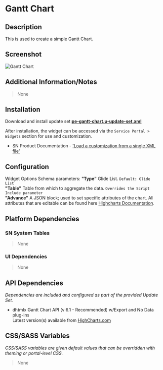 # Gantt Chart

## Description

This is used to create a simple Gantt Chart.

## Screenshot

![Gantt Chart](https://raw.githubusercontent.com/platform-experience/serviceportal-widget-library/feature/src/pe-gantt-chart/images/pe-gantt-chart.png)

## Additional Information/Notes

> None

## Installation

Download and install update set **[pe-gantt-chart.u-update-set.xml](https://github.com/platform-experience/serviceportal-widget-library/blob/master/src/pe-gantt-chart/pe-gantt-chart.u-update-set.xml)**

After installation, the widget can be accessed via the `Service Portal > Widgets` section for use and customization.

* SN Product Documentation - ['Load a customization from a single XML file'](https://docs.servicenow.com/bundle/kingston-application-development/page/build/system-update-sets/task/t_SaveAnUpdateSetAsAnXMLFile.html)

## Configuration

Widget Options Schema parameters:
**"Type"** Glide List. `Default: Glide List`<br/>
**"Table"** Table from which to aggregate the data. `Overrides the Script Include parameter`<br/>
**"Advance"** A JSON block; used to set specific attributes of the chart. All attributes that are editable can be found here [Highcharts Documentation](http://api.highcharts.com/highcharts). <br/>

## Platform Dependencies

### SN System Tables

> None

### UI Dependencies

> None

## API Dependencies
<i>Dependencies are included and configured as part of the provided Update Set.</i>

* dhtmlx Gantt Chart API (v 6.1 - Recommended)  w/Export and No Data plug-ins
<br/>Latest version(s) available from [HighCharts.com](https://docs.dhtmlx.com/gantt/)


## CSS/SASS Variables

_CSS/SASS variables are given default values that can be overridden with theming or portal-level CSS._

> None
